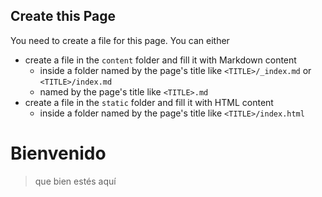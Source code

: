 ## Create this Page

You need to create a file for this page. You can either

- create a file in the `content` folder and fill it with Markdown content
  - inside a folder named by the page's title like `<TITLE>/_index.md` or `<TITLE>/index.md`
  - named by the page's title like `<TITLE>.md`
- create a file in the `static` folder and fill it with HTML content
  - inside a folder named by the page's title like `<TITLE>/index.html`

#  Bienvenido
> que bien estés aquí

